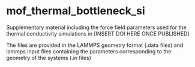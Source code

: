 # mof_thermal_bottleneck_si
Supplementary material including the force field parameters used for the thermal conductivity simulations in [INSERT DOI HERE ONCE PUBLISHED]

The files are provided in the LAMMPS geometry format (.data files) and lammps input files containing the parameters corresponding to the geometry of the systems (.in files)
